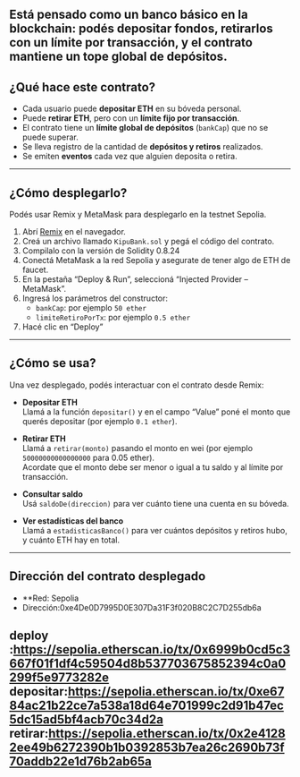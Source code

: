 Está pensado como un banco básico en la blockchain: podés depositar fondos, retirarlos con un límite por transacción, y el contrato mantiene un tope global de depósitos.
---

## ¿Qué hace este contrato?

- Cada usuario puede **depositar ETH** en su bóveda personal.
- Puede **retirar ETH**, pero con un **límite fijo por transacción**.
- El contrato tiene un **límite global de depósitos** (`bankCap`) que no se puede superar.
- Se lleva registro de la cantidad de **depósitos y retiros** realizados.
- Se emiten **eventos** cada vez que alguien deposita o retira.
---

## ¿Cómo desplegarlo?

Podés usar Remix y MetaMask para desplegarlo en la testnet Sepolia.

1. Abrí [Remix](https://remix.ethereum.org/) en el navegador.
2. Creá un archivo llamado `KipuBank.sol` y pegá el código del contrato.
3. Compilalo con la versión de Solidity 0.8.24
4. Conectá MetaMask a la red Sepolia y asegurate de tener algo de ETH de faucet.
5. En la pestaña “Deploy & Run”, seleccioná “Injected Provider – MetaMask”.
6. Ingresá los parámetros del constructor:
   - `bankCap`: por ejemplo `50 ether`
   - `limiteRetiroPorTx`: por ejemplo `0.5 ether`
7. Hacé clic en “Deploy” 

---

## ¿Cómo se usa?

Una vez desplegado, podés interactuar con el contrato desde Remix:

- **Depositar ETH**  
  Llamá a la función `depositar()` y en el campo “Value” poné el monto que querés depositar (por ejemplo `0.1 ether`).

- **Retirar ETH**  
  Llamá a `retirar(monto)` pasando el monto en wei (por ejemplo `50000000000000000` para 0.05 ether).  
  Acordate que el monto debe ser menor o igual a tu saldo y al límite por transacción.

- **Consultar saldo**  
  Usá `saldoDe(direccion)` para ver cuánto tiene una cuenta en su bóveda.

- **Ver estadísticas del banco**  
  Llamá a `estadisticasBanco()` para ver cuántos depósitos y retiros hubo, y cuánto ETH hay en total.

---

## Dirección del contrato desplegado

- **Red: Sepolia  
- Dirección:0xe4De0D7995D0E307Da31F3f020B8C2C7D255db6a

deploy :https://sepolia.etherscan.io/tx/0x6999b0cd5c3667f01f1df4c59504d8b537703675852394c0a0299f5e9773282e
depositar:https://sepolia.etherscan.io/tx/0xe6784ac21b22ce7a538a18d64e701999c2d91b47ec5dc15ad5bf4acb70c34d2a
retirar:https://sepolia.etherscan.io/tx/0x2e41282ee49b6272390b1b0392853b7ea26c2690b73f70addb22e1d76b2ab65a
---
